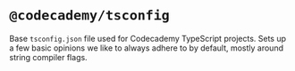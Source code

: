 # `@codecademy/tsconfig`

Base `tsconfig.json` file used for Codecademy TypeScript projects.
Sets up a few basic opinions we like to always adhere to by default, mostly around string compiler flags.

